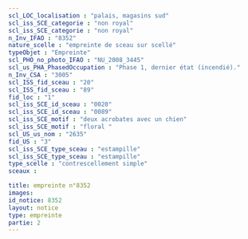 ```yaml
---
scl_LOC_localisation : "palais, magasins sud"
scl_iss_SCE_categorie : "non royal"
scl_iss_SCE_categorie : "non royal"
n_Inv_IFAO : "8352"
nature_scelle : "empreinte de sceau sur scellé"
typeObjet : "Empreinte"
scl_PHO_no_photo_IFAO : "NU_2008_3445"
scl_us_PHA_PhasedOccupation : "Phase 1, dernier état (incendié)."
n_Inv_CSA : "3005"
scl_ISS_fid_sceau : "20"
scl_ISS_fid_sceau : "89"
fid_loc : "1"
scl_iss_SCE_id_sceau : "0020"
scl_iss_SCE_id_sceau : "0089"
scl_iss_SCE_motif : "deux acrobates avec un chien"
scl_iss_SCE_motif : "floral "
scl_US_us_nom : "2635"
fid_US : "3"
scl_iss_SCE_type_sceau : "estampille"
scl_iss_SCE_type_sceau : "estampille"
type_scelle : "contrescellement simple"
sceaux :

title: empreinte n°8352
images: 
id_notice: 8352
layout: notice
type: empreinte
partie: 2
---
```

